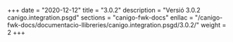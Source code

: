 +++
date        = "2020-12-12"
title       = "3.0.2"
description = "Versió 3.0.2 canigo.integration.psgd"
sections    = "canigo-fwk-docs"
enllac		= "/canigo-fwk-docs/documentacio-llibreries/canigo.integration.psgd/3.0.2/"
weight		= 2
+++
